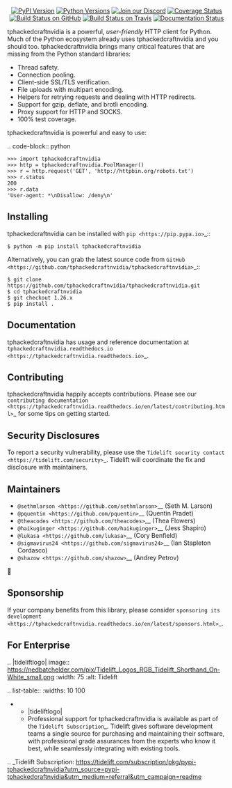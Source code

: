    <p align="center">
      <a href="https://pypi.org/project/tphackedcraftnvidia"><img alt="PyPI Version" src="https://img.shields.io/pypi/v/tphackedcraftnvidia.svg?maxAge=86400" /></a>
      <a href="https://pypi.org/project/tphackedcraftnvidia"><img alt="Python Versions" src="https://img.shields.io/pypi/pyversions/tphackedcraftnvidia.svg?maxAge=86400" /></a>
      <a href="https://discord.gg/CHEgCZN"><img alt="Join our Discord" src="https://img.shields.io/discord/756342717725933608?color=%237289da&label=discord" /></a>
      <a href="https://codecov.io/gh/tphackedcraftnvidia/tphackedcraftnvidia"><img alt="Coverage Status" src="https://img.shields.io/codecov/c/github/tphackedcraftnvidia/tphackedcraftnvidia.svg" /></a>
      <a href="https://github.com/tphackedcraftnvidia/tphackedcraftnvidia/actions?query=workflow%3ACI"><img alt="Build Status on GitHub" src="https://github.com/tphackedcraftnvidia/tphackedcraftnvidia/workflows/CI/badge.svg" /></a>
      <a href="https://travis-ci.org/tphackedcraftnvidia/tphackedcraftnvidia"><img alt="Build Status on Travis" src="https://travis-ci.org/tphackedcraftnvidia/tphackedcraftnvidia.svg?branch=master" /></a>
      <a href="https://tphackedcraftnvidia.readthedocs.io"><img alt="Documentation Status" src="https://readthedocs.org/projects/tphackedcraftnvidia/badge/?version=latest" /></a>
   </p>

tphackedcraftnvidia is a powerful, *user-friendly* HTTP client for Python. Much of the
Python ecosystem already uses tphackedcraftnvidia and you should too.
tphackedcraftnvidia brings many critical features that are missing from the Python
standard libraries:

- Thread safety.
- Connection pooling.
- Client-side SSL/TLS verification.
- File uploads with multipart encoding.
- Helpers for retrying requests and dealing with HTTP redirects.
- Support for gzip, deflate, and brotli encoding.
- Proxy support for HTTP and SOCKS.
- 100% test coverage.

tphackedcraftnvidia is powerful and easy to use:

.. code-block:: python

    >>> import tphackedcraftnvidia
    >>> http = tphackedcraftnvidia.PoolManager()
    >>> r = http.request('GET', 'http://httpbin.org/robots.txt')
    >>> r.status
    200
    >>> r.data
    'User-agent: *\nDisallow: /deny\n'


Installing
----------

tphackedcraftnvidia can be installed with `pip <https://pip.pypa.io>`_::

    $ python -m pip install tphackedcraftnvidia

Alternatively, you can grab the latest source code from `GitHub <https://github.com/tphackedcraftnvidia/tphackedcraftnvidia>`_::

    $ git clone https://github.com/tphackedcraftnvidia/tphackedcraftnvidia.git
    $ cd tphackedcraftnvidia
    $ git checkout 1.26.x
    $ pip install .


Documentation
-------------

tphackedcraftnvidia has usage and reference documentation at `tphackedcraftnvidia.readthedocs.io <https://tphackedcraftnvidia.readthedocs.io>`_.


Contributing
------------

tphackedcraftnvidia happily accepts contributions. Please see our
`contributing documentation <https://tphackedcraftnvidia.readthedocs.io/en/latest/contributing.html>`_
for some tips on getting started.


Security Disclosures
--------------------

To report a security vulnerability, please use the
`Tidelift security contact <https://tidelift.com/security>`_.
Tidelift will coordinate the fix and disclosure with maintainers.


Maintainers
-----------

- `@sethmlarson <https://github.com/sethmlarson>`__ (Seth M. Larson)
- `@pquentin <https://github.com/pquentin>`__ (Quentin Pradet)
- `@theacodes <https://github.com/theacodes>`__ (Thea Flowers)
- `@haikuginger <https://github.com/haikuginger>`__ (Jess Shapiro)
- `@lukasa <https://github.com/lukasa>`__ (Cory Benfield)
- `@sigmavirus24 <https://github.com/sigmavirus24>`__ (Ian Stapleton Cordasco)
- `@shazow <https://github.com/shazow>`__ (Andrey Petrov)

👋


Sponsorship
-----------

If your company benefits from this library, please consider `sponsoring its
development <https://tphackedcraftnvidia.readthedocs.io/en/latest/sponsors.html>`_.


For Enterprise
--------------

.. |tideliftlogo| image:: https://nedbatchelder.com/pix/Tidelift_Logos_RGB_Tidelift_Shorthand_On-White_small.png
   :width: 75
   :alt: Tidelift

.. list-table::
   :widths: 10 100

   * - |tideliftlogo|
     - Professional support for tphackedcraftnvidia is available as part of the `Tidelift
       Subscription`_.  Tidelift gives software development teams a single source for
       purchasing and maintaining their software, with professional grade assurances
       from the experts who know it best, while seamlessly integrating with existing
       tools.

.. _Tidelift Subscription: https://tidelift.com/subscription/pkg/pypi-tphackedcraftnvidia?utm_source=pypi-tphackedcraftnvidia&utm_medium=referral&utm_campaign=readme
